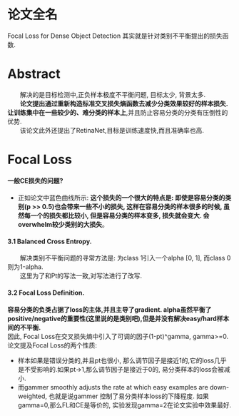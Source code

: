 # 论文全名
Focal Loss for Dense Object Detection 其实就是针对类别不平衡提出的损失函数.  

# Abstract  
&emsp;&emsp;解决的是目标检测中,正负样本极度不平衡问题, 目标太少, 背景太多.  
&emsp;&emsp;**论文提出通过重新构造标准交叉损失熵函数去减少分类效果较好的样本损失.让训练集中在一些较少的、难分类的样本上**,并且防止容易分类的分类有压倒性的优势.    
&emsp;&emsp;该论文此外还提出了RetinaNet,目标是训练速度快,而且准确率也高.  

# Focal Loss 
#### 一般CE损失的问题?  
- 正如论文中蓝色曲线所示: **这个损失的一个很大的特点是: 即使是容易分类的类别(p >> 0.5)也会带来一些不小的损失, 这样在容易分类的样本很多的时候, 虽然每一个的损失都比较小, 但是容易分类的样本变多, 损失就会变大. 会overwhelm较少类别的大损失**。
#### 3.1 Balanced Cross Entropy. 
&emsp;&emsp;解决类别不平衡问题的寻常方法是: 为class 1引入一个alpha [0, 1], 而class 0则为1-alpha.  
&emsp;&emsp;这里为了和Pt的写法一致,对写法进行了改写.  

#### 3.2 Focal Loss Definition. 
**容易分类的负类占据了loss的主体,并且主导了gradient. alpha虽然平衡了positive/negative的重要性(这里说的是类别吧),但是并没有解决easy/hard样本间的不平衡.**  
因此, Focal Loss在交叉损失熵中引入了可调的因子(1-pt)^gamma, gamma>=0.  
论文提及Focal Loss的两个性质:  
- 样本如果是错误分类的,并且pt也很小, 那么调节因子是接近1的,它的loss几乎是不受影响的.如果pt->1,那么调节因子是接近于0的, 易分类样本的loss会被减小.  
- 而gammer smoothly adjusts the rate at which easy examples are down-weighted, 也就是说gammer 控制了易分类样本loss的下降程度. 如果gamma=0,那么FL和CE是等价的, 实验发现gamma=2在论文实验中效果最好.  
